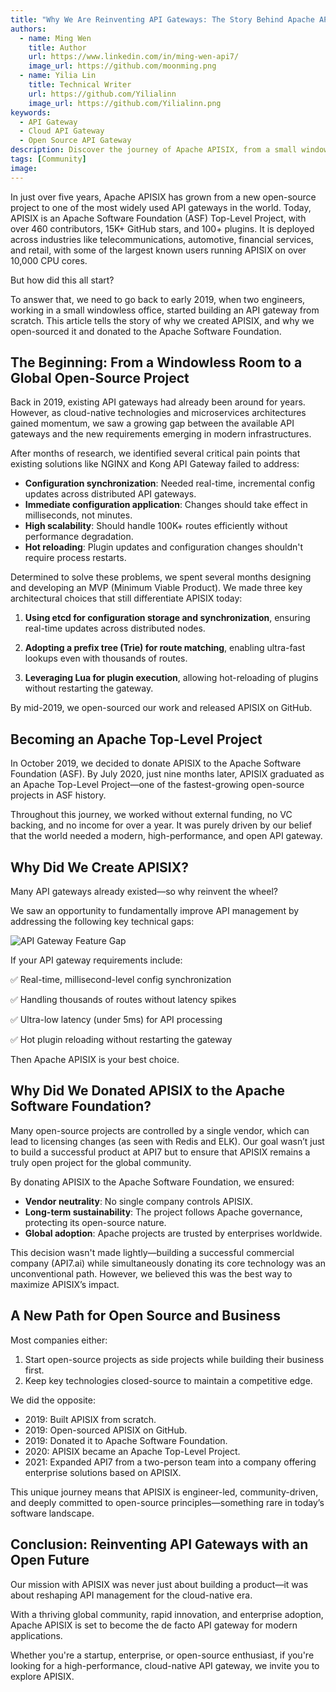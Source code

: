 ```yaml
---
title: "Why We Are Reinventing API Gateways: The Story Behind Apache APISIX"
authors:
  - name: Ming Wen
    title: Author
    url: https://www.linkedin.com/in/ming-wen-api7/
    image_url: https://github.com/moonming.png
  - name: Yilia Lin
    title: Technical Writer
    url: https://github.com/Yilialinn
    image_url: https://github.com/Yilialinn.png
keywords:
  - API Gateway
  - Cloud API Gateway
  - Open Source API Gateway
description: Discover the journey of Apache APISIX, from a small windowless office to a global open-source success. Learn why we created APISIX, its rapid growth, and how it addresses modern API gateway needs.
tags: [Community]
image: 
---
```


In just over five years, Apache APISIX has grown from a new open-source project to one of the most widely used API gateways in the world. Today, APISIX is an Apache Software Foundation (ASF) Top-Level Project, with over 460 contributors, 15K+ GitHub stars, and 100+ plugins. It is deployed across industries like telecommunications, automotive, financial services, and retail, with some of the largest known users running APISIX on over 10,000 CPU cores.

But how did this all start?

To answer that, we need to go back to early 2019, when two engineers, working in a small windowless office, started building an API gateway from scratch. This article tells the story of why we created APISIX, and why we open-sourced it and donated to the Apache Software Foundation.

## The Beginning: From a Windowless Room to a Global Open-Source Project

Back in 2019, existing API gateways had already been around for years. However, as cloud-native technologies and microservices architectures gained momentum, we saw a growing gap between the available API gateways and the new requirements emerging in modern infrastructures.

After months of research, we identified several critical pain points that existing solutions like NGINX and Kong API Gateway failed to address:

- **Configuration synchronization**: Needed real-time, incremental config updates across distributed API gateways.
- **Immediate configuration application**: Changes should take effect in milliseconds, not minutes.
- **High scalability**: Should handle 100K+ routes efficiently without performance degradation.
- **Hot reloading**: Plugin updates and configuration changes shouldn't require process restarts.

Determined to solve these problems, we spent several months designing and developing an MVP (Minimum Viable Product). We made three key architectural choices that still differentiate APISIX today:

1. **Using etcd for configuration storage and synchronization**, ensuring real-time updates across distributed nodes.

2. **Adopting a prefix tree (Trie) for route matching**, enabling ultra-fast lookups even with thousands of routes.

3. **Leveraging Lua for plugin execution**, allowing hot-reloading of plugins without restarting the gateway.

By mid-2019, we open-sourced our work and released APISIX on GitHub.

## Becoming an Apache Top-Level Project

In October 2019, we decided to donate APISIX to the Apache Software Foundation (ASF). By July 2020, just nine months later, APISIX graduated as an Apache Top-Level Project—one of the fastest-growing open-source projects in ASF history.

Throughout this journey, we worked without external funding, no VC backing, and no income for over a year. It was purely driven by our belief that the world needed a modern, high-performance, and open API gateway.

## Why Did We Create APISIX?

Many API gateways already existed—so why reinvent the wheel?

We saw an opportunity to fundamentally improve API management by addressing the following key technical gaps:

![API Gateway Feature Gap](https://static.api7.ai/uploads/2025/02/21/1rsgP5ka_api-gateway-feature-gap.jpeg)

If your API gateway requirements include:

✅ Real-time, millisecond-level config synchronization

✅ Handling thousands of routes without latency spikes

✅ Ultra-low latency (under 5ms) for API processing 

✅ Hot plugin reloading without restarting the gateway

Then Apache APISIX is your best choice.

## Why Did We Donated APISIX to the Apache Software Foundation?

Many open-source projects are controlled by a single vendor, which can lead to licensing changes (as seen with Redis and ELK). Our goal wasn’t just to build a successful product at API7 but to ensure that APISIX remains a truly open project for the global community.

By donating APISIX to the Apache Software Foundation, we ensured:

- **Vendor neutrality**: No single company controls APISIX.
- **Long-term sustainability**: The project follows Apache governance, protecting its open-source nature.
- **Global adoption**: Apache projects are trusted by enterprises worldwide.

This decision wasn't made lightly—building a successful commercial company (API7.ai) while simultaneously donating its core technology was an unconventional path. However, we believed this was the best way to maximize APISIX’s impact.

## A New Path for Open Source and Business

Most companies either:

1. Start open-source projects as side projects while building their business first.
2. Keep key technologies closed-source to maintain a competitive edge.

We did the opposite:

- 2019: Built APISIX from scratch.
- 2019: Open-sourced APISIX on GitHub.
- 2019: Donated it to Apache Software Foundation.
- 2020: APISIX became an Apache Top-Level Project.
- 2021: Expanded API7 from a two-person team into a company offering enterprise solutions based on APISIX.

This unique journey means that APISIX is engineer-led, community-driven, and deeply committed to open-source principles—something rare in today’s software landscape.

## Conclusion: Reinventing API Gateways with an Open Future

Our mission with APISIX was never just about building a product—it was about reshaping API management for the cloud-native era.

With a thriving global community, rapid innovation, and enterprise adoption, Apache APISIX is set to become the de facto API gateway for modern applications.

Whether you're a startup, enterprise, or open-source enthusiast, if you're looking for a high-performance, cloud-native API gateway, we invite you to explore APISIX.
